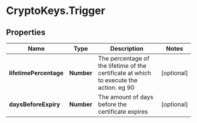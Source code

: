 # CryptoKeys.Trigger

## Properties
Name | Type | Description | Notes
------------ | ------------- | ------------- | -------------
**lifetimePercentage** | **Number** | The percentage of the lifetime of the certificate at which to execute the action. eg 90 | [optional] 
**daysBeforeExpiry** | **Number** | The amount of days before the certificate expires | [optional] 


